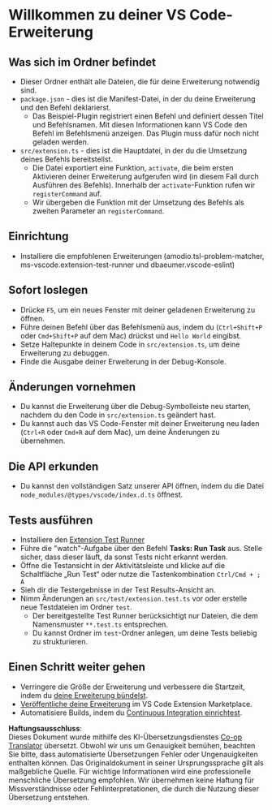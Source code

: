 <!--
CO_OP_TRANSLATOR_METADATA:
{
  "original_hash": "62b2632720dd39ef391d6b60b9b4bfb8",
  "translation_date": "2025-05-07T10:16:09+00:00",
  "source_file": "code/07.Lab/01/Apple/phi3ext/vsc-extension-quickstart.md",
  "language_code": "de"
}
-->
# Willkommen zu deiner VS Code-Erweiterung

## Was sich im Ordner befindet

* Dieser Ordner enthält alle Dateien, die für deine Erweiterung notwendig sind.
* `package.json` - dies ist die Manifest-Datei, in der du deine Erweiterung und den Befehl deklarierst.
  * Das Beispiel-Plugin registriert einen Befehl und definiert dessen Titel und Befehlsnamen. Mit diesen Informationen kann VS Code den Befehl im Befehlsmenü anzeigen. Das Plugin muss dafür noch nicht geladen werden.
* `src/extension.ts` - dies ist die Hauptdatei, in der du die Umsetzung deines Befehls bereitstellst.
  * Die Datei exportiert eine Funktion, `activate`, die beim ersten Aktivieren deiner Erweiterung aufgerufen wird (in diesem Fall durch Ausführen des Befehls). Innerhalb der `activate`-Funktion rufen wir `registerCommand` auf.
  * Wir übergeben die Funktion mit der Umsetzung des Befehls als zweiten Parameter an `registerCommand`.

## Einrichtung

* Installiere die empfohlenen Erweiterungen (amodio.tsl-problem-matcher, ms-vscode.extension-test-runner und dbaeumer.vscode-eslint)

## Sofort loslegen

* Drücke `F5`, um ein neues Fenster mit deiner geladenen Erweiterung zu öffnen.
* Führe deinen Befehl über das Befehlsmenü aus, indem du (`Ctrl+Shift+P` oder `Cmd+Shift+P` auf dem Mac) drückst und `Hello World` eingibst.
* Setze Haltepunkte in deinem Code in `src/extension.ts`, um deine Erweiterung zu debuggen.
* Finde die Ausgabe deiner Erweiterung in der Debug-Konsole.

## Änderungen vornehmen

* Du kannst die Erweiterung über die Debug-Symbolleiste neu starten, nachdem du den Code in `src/extension.ts` geändert hast.
* Du kannst auch das VS Code-Fenster mit deiner Erweiterung neu laden (`Ctrl+R` oder `Cmd+R` auf dem Mac), um deine Änderungen zu übernehmen.

## Die API erkunden

* Du kannst den vollständigen Satz unserer API öffnen, indem du die Datei `node_modules/@types/vscode/index.d.ts` öffnest.

## Tests ausführen

* Installiere den [Extension Test Runner](https://marketplace.visualstudio.com/items?itemName=ms-vscode.extension-test-runner)
* Führe die "watch"-Aufgabe über den Befehl **Tasks: Run Task** aus. Stelle sicher, dass dieser läuft, da sonst Tests nicht erkannt werden.
* Öffne die Testansicht in der Aktivitätsleiste und klicke auf die Schaltfläche „Run Test“ oder nutze die Tastenkombination `Ctrl/Cmd + ; A`
* Sieh dir die Testergebnisse in der Test Results-Ansicht an.
* Nimm Änderungen an `src/test/extension.test.ts` vor oder erstelle neue Testdateien im Ordner `test`.
  * Der bereitgestellte Test Runner berücksichtigt nur Dateien, die dem Namensmuster `**.test.ts` entsprechen.
  * Du kannst Ordner im `test`-Ordner anlegen, um deine Tests beliebig zu strukturieren.

## Einen Schritt weiter gehen

* Verringere die Größe der Erweiterung und verbessere die Startzeit, indem du [deine Erweiterung bündelst](https://code.visualstudio.com/api/working-with-extensions/bundling-extension).
* [Veröffentliche deine Erweiterung](https://code.visualstudio.com/api/working-with-extensions/publishing-extension) im VS Code Extension Marketplace.
* Automatisiere Builds, indem du [Continuous Integration einrichtest](https://code.visualstudio.com/api/working-with-extensions/continuous-integration).

**Haftungsausschluss**:  
Dieses Dokument wurde mithilfe des KI-Übersetzungsdienstes [Co-op Translator](https://github.com/Azure/co-op-translator) übersetzt. Obwohl wir uns um Genauigkeit bemühen, beachten Sie bitte, dass automatisierte Übersetzungen Fehler oder Ungenauigkeiten enthalten können. Das Originaldokument in seiner Ursprungssprache gilt als maßgebliche Quelle. Für wichtige Informationen wird eine professionelle menschliche Übersetzung empfohlen. Wir übernehmen keine Haftung für Missverständnisse oder Fehlinterpretationen, die durch die Nutzung dieser Übersetzung entstehen.